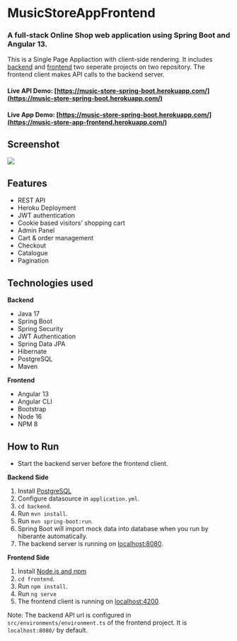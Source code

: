 # MusicStoreAppFrontend

### A full-stack Online Shop web application using Spring Boot and Angular 13. 
This is a Single Page Appliaction with client-side rendering. It includes [backend](https://github.com/ysfzkn/musicStoreAppBackend) and [frontend](https://github.com/ysfzkn/musicStoreAppFrontend) two seperate projects on two repository.
The frontend client makes API calls to the backend server.

#### Live API Demo: [https://music-store-spring-boot.herokuapp.com/](https://music-store-spring-boot.herokuapp.com/)
#### Live App Demo: [https://music-store-spring-boot.herokuapp.com/](https://music-store-app-frontend.herokuapp.com/)


## Screenshot
![](https://user-images.githubusercontent.com/58569590/174541564-7254c3c7-ee9f-46e9-92ca-0a530c262e61.png)

## Features
- REST API
- Heroku Deployment
- JWT authentication
- Cookie based visitors' shopping cart
- Admin Panel
- Cart & order management
- Checkout
- Catalogue
- Pagination

## Technologies used
**Backend**
  - Java 17
  - Spring Boot
  - Spring Security
  - JWT Authentication
  - Spring Data JPA
  - Hibernate
  - PostgreSQL
  - Maven

**Frontend**
  - Angular 13
  - Angular CLI
  - Bootstrap
  - Node 16
  - NPM 8

## How to  Run

- Start the backend server before the frontend client.  

**Backend Side**

  1. Install [PostgreSQL](https://www.postgresql.org/download/) 
  2. Configure datasource in `application.yml`.
  3. `cd backend`.
  4. Run `mvn install`.
  5. Run `mvn spring-boot:run`.
  6. Spring Boot will import mock data into database when you run by hiberante automatically.
  7. The backend server is running on [localhost:8080]().

**Frontend Side**
  1. Install [Node.js and npm](https://www.npmjs.com/get-npm)
  2. `cd frontend`.
  3. Run `npm install`.
  4. Run `ng serve`
  5. The frontend client is running on [localhost:4200]().
  
Note: The backend API url is configured in `src/environments/environment.ts` of the frontend project. It is `localhost:8080/` by default.
